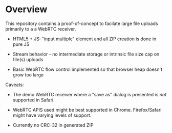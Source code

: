 # Overview

This repository contains a proof-of-concept to facilate large file uploads primarily to a a WebRTC receiver.

* HTML5 + JS: "input multiple" element and all ZIP creation is done in pure JS

* Stream behavior - no intermediate storage or intrinsic file size cap on file(s) uploads

* Basic WebRTC flow control implemented so that browser heap doesn't grow too large 

Caveats:

* The demo WebRTC receiver where a "save as" dialog is presented is _not_ supported in Safari.

* WebRTC APIS used might be best supported in Chrome.  Firefox/Safari might have varying levels of support.

* Currently no CRC-32 in generated ZIP
